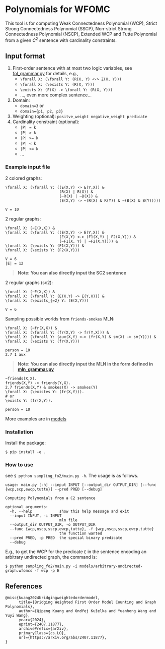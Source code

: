 # Polynomials for WFOMC

This tool is for computing Weak Connectedness Polynomial (WCP), Strict Strong Connectedness Polynomial (SSCP), Non-strict Strong Connectedness Polynomial (NSCP), Extended WCP and Tutte Polynomial from a given $C^2$ sentence with cardinality constraints.

## Input format

1. First-order sentence with at most two logic variables, see [fol_grammar.py](sampling_fo2/parser/fol_grammar.py) for details, e.g.,
   * `\forall X: (\forall Y: (R(X, Y) <-> Z(X, Y)))`
   * `\forall X: (\exists Y: (R(X, Y)))`
   * `\exists X: (F(X) -> \forall Y: (R(X, Y)))`
   * ..., even more complex sentence...
2. Domain: 
   * `domain=3` or
   * `domain={p1, p2, p3}`
3. Weighting (optional): `positve_weight negative_weight predicate`
4. Cardinality constraint (optional): 
   * `|P| = k`
   * `|P| > k`
   * `|P| >= k`
   * `|P| < k`
   * `|P| <= k`
   * ...

### Example input file

2 colored graphs:

```
\forall X: (\forall Y: ((E(X,Y) -> E(Y,X)) &
                        (R(X) | B(X)) &
                        (~R(X) | ~B(X)) &
                        (E(X,Y) -> ~(R(X) & R(Y)) & ~(B(X) & B(Y)))))

V = 10
```

2 regular graphs:

```
\forall X: (~E(X,X)) &
\forall X: (\forall Y: ((E(X,Y) -> E(Y,X)) &
                        (E(X,Y) <-> (F1(X,Y) | F2(X,Y))) &
                        (~F1(X, Y) | ~F2(X,Y)))) &
\forall X: (\exists Y: (F1(X,Y))) & 
\forall X: (\exists Y: (F2(X,Y)))

V = 6
|E| = 12
```

> **Note: You can also directly input the SC2 sentence**

2 regular graphs (sc2):

```
\forall X: (~E(X,X)) &
\forall X: (\forall Y: (E(X,Y) -> E(Y,X))) &
\forall X: (\exists_{=2} Y: (E(X,Y)))

V = 6
```

Sampling possible worlds from `friends-smokes` MLN:

```
\forall X: (~fr(X,X)) &
\forall X: (\forall Y: (fr(X,Y) -> fr(Y,X))) &
\forall X: (\forall Y: (aux(X,Y) <-> (fr(X,Y) & sm(X) -> sm(Y)))) &
\forall X: (\exists Y: (fr(X,Y)))

person = 10
2.7 1 aux
```

> **Note: You can also directly input the MLN in the form defined in [mln_grammar.py](sampling_fo2/parser/mln_grammar.py)**

```
~friends(X,X).
friends(X,Y) -> friends(Y,X).
2.7 friends(X,Y) & smokes(X) -> smokes(Y)
\forall X: (\existes Y: (fr(X,Y))).
# or 
\exists Y: (fr(X,Y)).

person = 10
```

More examples are in [models](models/)

### Installation

Install the package:

```
$ pip install -e .
```

### How to use

see `$ python sampling_fo2/main.py -h`. The usage is as follows.

```
usage: main.py [-h] --input INPUT [--output_dir OUTPUT_DIR] [--func {wcp,scp,ewcp,tutte}] --pred PRED [--debug]

Computing Polynomials from a C2 sentence

optional arguments:
  -h, --help            show this help message and exit
  --input INPUT, -i INPUT
                        mln file
  --output_dir OUTPUT_DIR, -o OUTPUT_DIR
  --func {wcp,nscp,sscp,ewcp,tutte}, -f {wcp,nscp,sscp,ewcp,tutte}
                        the function wanted
  --pred PRED, -p PRED  the special binary predicate
  --debug
```

E.g., to get the WCP for the predicate `E` in the sentence encoding an arbitrary undirected graph, the command is:

```
$ python sampling_fo2/main.py -i models/arbitrary-undirected-graph.wfomcs -f wcp -p E
```

## References

```
@misc{kuang2024bridgingweightedordermodel,
      title={Bridging Weighted First Order Model Counting and Graph Polynomials}, 
      author={Qipeng Kuang and Ondřej Kuželka and Yuanhong Wang and Yuyi Wang},
      year={2024},
      eprint={2407.11877},
      archivePrefix={arXiv},
      primaryClass={cs.LO},
      url={https://arxiv.org/abs/2407.11877}, 
}
```
